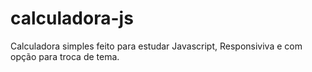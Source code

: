 # calculadora-js
Calculadora simples feito para estudar Javascript,
Responsiviva e com opção para troca de tema.
